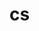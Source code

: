 # cs
<!DOCTYPE html>
<html>
<head>
<mate charset="utf-8">
<title>标题</title>
</head>
<body>
    
</body>
</html>
